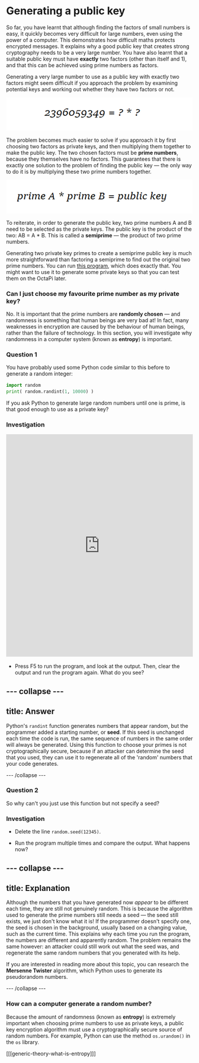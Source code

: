 # Generating a public key

So far, you have learnt that although finding the factors of small numbers is easy, it quickly becomes very difficult for large numbers, even using the power of a computer. This demonstrates how difficult maths protects encrypted messages. It explains why a good public key that creates strong cryptography needs to be a very large number. You have also learnt that a suitable public key must have __exactly__ two factors (other than itself and 1), and that this can be achieved using prime numbers as factors.

Generating a very large number to use as a public key with exactly two factors might seem difficult if you approach the problem by examining potential keys and working out whether they have two factors or not.

![How not to do it](images/how-not-to-do-it.png)

The problem becomes much easier to solve if you approach it by first choosing two factors as private keys, and then multiplying them together to make the public key. The two chosen factors must be **prime numbers**, because they themselves have no factors. This guarantees that there is exactly one solution to the problem of finding the public key — the only way to do it is by multiplying these two prime numbers together.

![Creating a public key](images/creating-public-key.png)

To reiterate, in order to generate the public key, two prime numbers A and B need to be selected as the private keys. The public key is the product of the two: AB = A * B. This is called a **semiprime** — the product of two prime numbers.

Generating two private key primes to create a semiprime public key is much more straightforward than factoring a semiprime to find out the original two prime numbers. You can run [this program](resources/semi_prime_standalone.py), which does exactly that. You might want to use it to generate some private keys so that you can test them on the OctaPi later.

### Can I just choose my favourite prime number as my private key?

No. It is important that the prime numbers are __randomly chosen__ — and randomness is something that human beings are very bad at! In fact, many weaknesses in encryption are caused by the behaviour of human beings, rather than the failure of technology. In this section, you will investigate why randomness in a computer system (known as **entropy**) is important.

### Question 1

You have probably used some Python code similar to this before to generate a random integer:

```python
import random
print( random.randint(1, 10000) )
```

If you ask Python to generate large random numbers until one is prime, is that good enough to use as a private key?

### Investigation

<iframe src="https://trinket.io/embed/python/cb4e94f1b4" width="100%" height="600" frameborder="0" marginwidth="0" marginheight="0" allowfullscreen></iframe>

- Press F5 to run the program, and look at the output. Then, clear the output and run the program again. What do you see?

--- collapse ---
---
title: Answer
---

Python's `randint` function generates numbers that appear random, but the programmer added a starting number, or **seed**. If this seed is unchanged each time the code is run, the same sequence of numbers in the same order will always be generated. Using this function to choose your primes is not cryptographically secure, because if an attacker can determine the seed that you used, they can use it to regenerate all of the 'random' numbers that your code generates.

--- /collapse ---


### Question 2

So why can't you just use this function but not specify a seed?

### Investigation

- Delete the line `random.seed(12345)`.

- Run the program multiple times and compare the output. What happens now?

--- collapse ---
---
title: Explanation
---
Although the numbers that you have generated now _appear_ to be different each time, they are still not genuinely random. This is because the algorithm used to generate the prime numbers still needs a seed — the seed still exists, we just don't know what it is! If the programmer doesn't specify one, the seed is chosen in the background, usually based on a changing value, such as the current time. This explains why each time you run the program, the numbers are different and apparently random. The problem remains the same however: an attacker could still work out what the seed was, and regenerate the same random numbers that you generated with its help.

If you are interested in reading more about this topic, you can research the **Mersenne Twister** algorithm, which Python uses to generate its pseudorandom numbers.

--- /collapse ---

### How can a computer generate a random number?

Because the amount of randomness (known as **entropy**) is extremely important when choosing prime numbers to use as private keys, a public key encryption algorithm must use a cryptographically secure source of random numbers. For example, Python can use the method `os.urandom()` in the `os` library.

[[[generic-theory-what-is-entropy]]]
